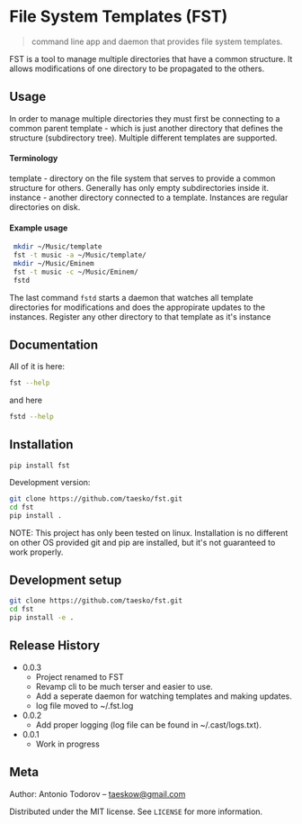 # File System Templates (FST)
> command line app and daemon that provides file system templates.

FST is a tool to manage multiple directories that have a common
structure. It allows modifications of one directory to be propagated to
the others. 

## Usage
In order to manage multiple directories they must first be connecting to a
common parent template - which is just another directory that defines
the structure (subdirectory tree). Multiple different templates are supported.

#### Terminology
template - directory on the file system that serves to provide a common 
	structure for others. Generally has only empty subdirectories inside it.
instance - another directory connected to a template. Instances are 
	regular directories on disk.

#### Example usage
```sh
 mkdir ~/Music/template
 fst -t music -a ~/Music/template/
 mkdir ~/Music/Eminem
 fst -t music -c ~/Music/Eminem/
 fstd
```

The last command `fstd` starts a daemon that watches all template directories
for modifications and does the appropirate updates to the instances.
Register any other directory to that template as it's instance

## Documentation
All of it is here:

```sh
fst --help
```

and here

```sh
fstd --help
```


## Installation

`pip install fst`

Development version:

```sh
git clone https://github.com/taesko/fst.git
cd fst
pip install .
```

NOTE: This project has only been tested on linux. Installation is no different
on other OS provided git and pip are installed, but it's not guaranteed to
work properly.

## Development setup
```sh
git clone https://github.com/taesko/fst.git
cd fst
pip install -e .
```

## Release History

* 0.0.3
	* Project renamed to FST
	* Revamp cli to be much terser and easier to use.
	* Add a seperate daemon for watching templates and making updates.
	* log file moved to ~/.fst.log
* 0.0.2
    * Add proper logging (log file can be found in ~/.cast/logs.txt).
* 0.0.1
    * Work in progress

## Meta

Author: Antonio Todorov – taeskow@gmail.com

Distributed under the MIT license. See ``LICENSE`` for more information.
